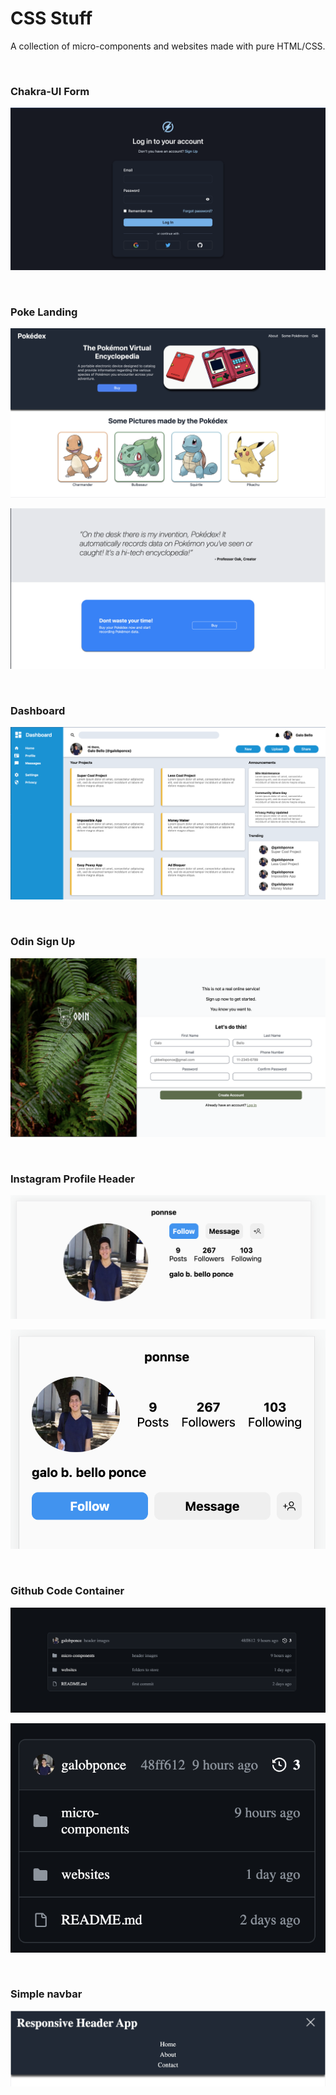 # CSS Stuff

A collection of micro-components and websites made with pure HTML/CSS.

<br style="margin: 10em 0;" />

### Chakra-UI Form

![img](https://github.com/galobponce/css-stuff/blob/main/micro-components/chakra-ui-form/demonstration.png)

<br style="margin: 10em 0;" />

### Poke Landing

![img](https://github.com/galobponce/css-stuff/blob/main/websites/poke-landing/images/desktop1.png)

![img](https://github.com/galobponce/css-stuff/blob/main/websites/poke-landing/images/desktop-2.png)

<br style="margin: 10em 0;" />

### Dashboard

![img](https://github.com/galobponce/css-stuff/blob/main/websites/dashboard/demonstration.png)

<br style="margin: 10em 0;" />

### Odin Sign Up

![img](https://github.com/galobponce/css-stuff/blob/main/websites/odin-sign-up/images/desktop.png)

<br style="margin: 10em 0;" />

### Instagram Profile Header

![img](https://github.com/galobponce/css-stuff/blob/main/micro-components/instagram-profile-header/Profile%20Header%20Desktop.png)

![img](https://github.com/galobponce/css-stuff/blob/main/micro-components/instagram-profile-header/Profile%20Header%20Mobile.png)

<br style="margin: 10em 0;" />

### Github Code Container

![img](https://github.com/galobponce/css-stuff/blob/main/micro-components/github-code-container/code-container-desktop.png)

![img](https://github.com/galobponce/css-stuff/blob/main/micro-components/github-code-container/code-container-mobile.png)

<br style="margin: 10em 0;" />

### Simple navbar

![img](https://github.com/galobponce/css-stuff/blob/main/micro-components/responsive-header/mobile-header.png)
